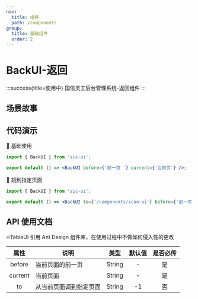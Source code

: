 ```yaml
---
nav:
  title: 组件
  path: /components
group:
  title: 基础组件
  order: 2
---
```


# BackUI-返回

:::success{title=使用中}
国信灵工后台管理系统-返回组件
:::

## 场景故事

## 代码演示

💎 基础使用

```jsx
import { BackUI } from 'sic-ui';

export default () => <BackUI before={'前一页 '} current={'当前页'} />;
```

💎 跳到指定页面

```jsx
import { BackUI } from 'sic-ui';

export default () => <BackUI to={'/components/icon-ui'} before={'前一页 '} current={'当前页'} />;
```

## API 使用文档

🔥TableUI 引用 Ant Design 组件库，在使用过程中不做如何侵入性的更改

<font size=1>

|  属性   | 说明                   |  类型  | 默认值 | 是否必传 |
| :-----: | ---------------------- | :----: | :----: | :------: |
| before  | 当前页面的前一页       | String |   -    |    是    |
| current | 当前页面               | String |   -    |    是    |
|   to    | 从当前页面调到指定页面 | String |   -1   |    否    |

</font>
